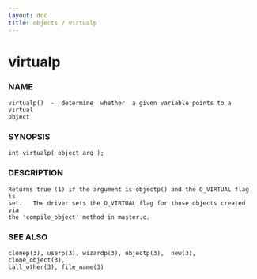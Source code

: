 ```yaml
---
layout: doc
title: objects / virtualp
---
```

# virtualp

### NAME

    virtualp()  -  determine  whether  a given variable points to a virtual
    object

### SYNOPSIS

    int virtualp( object arg );

### DESCRIPTION

    Returns true (1) if the argument is objectp() and the O_VIRTUAL flag is
    set.   The driver sets the O_VIRTUAL flag for those objects created via
    the 'compile_object' method in master.c.

### SEE ALSO

    clonep(3), userp(3), wizardp(3), objectp(3),  new(3),  clone_object(3),
    call_other(3), file_name(3)

